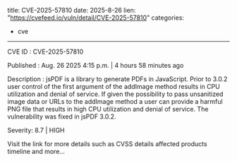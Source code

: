  
title: CVE-2025-57810
date: 2025-8-26
lien: "https://cvefeed.io/vuln/detail/CVE-2025-57810"
categories:
  - cve
---

CVE ID : CVE-2025-57810

Published :  Aug. 26
2025
4:15 p.m. | 4 hours
58 minutes ago

Description : jsPDF is a library to generate PDFs in JavaScript. Prior to 3.0.2
user control of the first argument of the addImage method results in CPU utilization and denial of service. If given the possibility to pass unsanitized image data or URLs to the addImage method
a user can provide a harmful PNG file that results in high CPU utilization and denial of service. The vulnerability was fixed in jsPDF 3.0.2.

Severity: 8.7 | HIGH

Visit the link for more details
such as CVSS details
affected products
timeline
and more...
